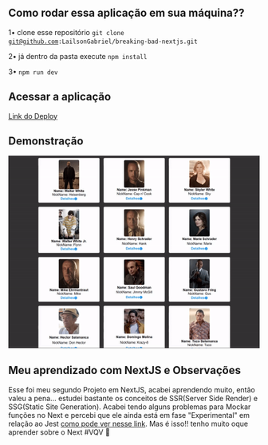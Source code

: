 ## Como rodar essa aplicação em sua máquina??
1• clone esse repositório <code>git clone git@github.com:LailsonGabriel/breaking-bad-nextjs.git</code>

2• já dentro da pasta execute <code>npm install</code>

3• <code>npm run dev</code>

## Acessar a aplicação
<a href="https://breaking-bad-pied.vercel.app/">Link do Deploy</a>

## Demonstração
![GIF](https://github.com/LailsonGabriel/breaking-bad-nextjs/blob/main/ezgif.com-gif-maker%20(2).gif)

## Meu aprendizado com NextJS e Observações

Esse foi meu segundo Projeto em NextJS, acabei aprendendo muito, então valeu a pena...
estudei bastante os conceitos de SSR(Server Side Render) e SSG(Static Site Generation).
Acabei tendo alguns problemas para Mockar funções no Next e percebi que ele ainda está em fase "Experimental" em relação ao Jest
<a href="https://nextjs.org/docs/messages/experimental-jest-transformer">como pode ver nesse link</a>.
Mas é isso!! tenho muito oque aprender sobre o Next #VQV 🚀
